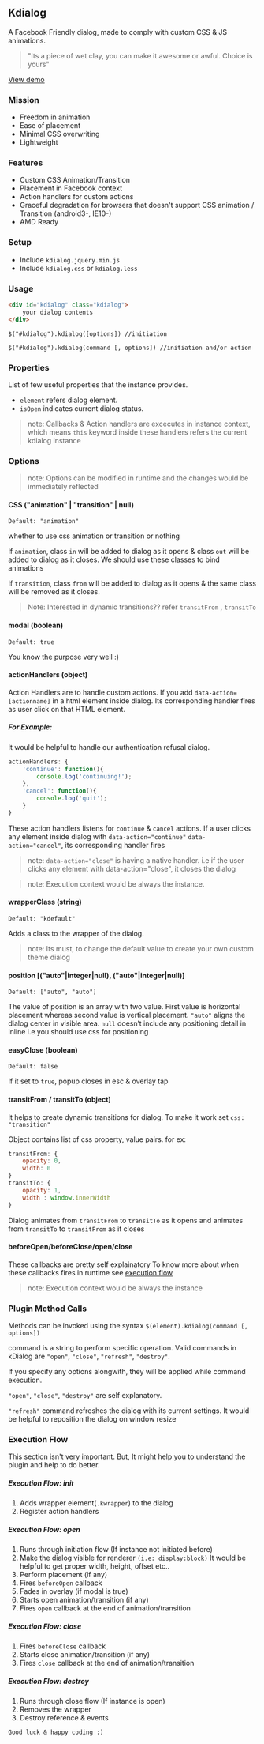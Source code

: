 ## Kdialog

A Facebook Friendly dialog, made to comply with custom CSS & JS animations. 
> "Its a piece of wet clay, you can make it awesome or awful. Choice is yours"

[View demo](http://moorthy-g.github.io/kdialog/)

### Mission
- Freedom in animation
- Ease of placement
- Minimal CSS overwriting
- Lightweight


### Features
- Custom CSS Animation/Transition
- Placement in Facebook context
- Action handlers for custom actions
- Graceful degradation for browsers that doesn't support CSS animation / Transition (android3-, IE10-)
- AMD Ready


### Setup
- Include `kdialog.jquery.min.js`
- Include `kdialog.css` or `kdialog.less`

### Usage

```html
<div id="kdialog" class="kdialog">
    your dialog contents
</div>
```

```
$("#kdialog").kdialog([options]) //initiation
```

```
$("#kdialog").kdialog(command [, options]) //initiation and/or action
```

### Properties

List of few useful properties that the instance provides.

- `element` refers dialog element.
- `isOpen` indicates current dialog status.

> note: Callbacks & Action handlers are excecutes in instance context, 
> which means `this` keyword inside these handlers refers the current kdialog instance


### Options
> note: Options can be modified in runtime and the changes would be immediately reflected

#### CSS ("animation" | "transition" | null)
`Default: "animation"`

whether to use css animation or transition or nothing

If `animation`, class `in` will be added to dialog as it opens & class `out` will be added to dialog as it closes. We should use these classes to bind animations

If `transition`,  class `from` will be added to dialog as it opens & the same class will be removed as it closes.

> Note: Interested in dynamic transitions?? refer `transitFrom` , `transitTo` 


#### modal (boolean)
`Default: true`

You know the purpose very well :)


#### actionHandlers (object)

Action Handlers are to handle custom actions.
If you add `data-action=[actionname]` in a html element inside dialog. Its corresponding handler fires as user click on that HTML element.


##### **For Example:**
It would be helpful to handle our authentication refusal dialog. 

```javascript
actionHandlers: {
    'continue': function(){
        console.log('continuing!');
    },
    'cancel': function(){
        console.log('quit');
    }
}
```
These action handlers listens for `continue` & `cancel` actions. If a user clicks any element inside dialog with `data-action="continue"` `data-action="cancel"`, its corresponding handler fires 

> note: `data-action="close"` is having a native handler. i.e if the user clicks any element with data-action="close", it closes the dialog

> note: Execution context would be always the instance.


#### wrapperClass (string)
`Default: "kdefault"`

Adds a class to the wrapper of the dialog. 
> note: Its must, to change the default value to create your own custom theme dialog


#### position [("auto"|integer|null), ("auto"|integer|null)]
`Default: ["auto", "auto"]`

The value of position is an array with two value. First value is horizontal placement whereas second value is vertical placement. `"auto"` aligns the dialog center in visible area. `null` doesn’t include any positioning detail in inline
i.e you should use css for positioning


#### easyClose (boolean)
`Default: false`

If it set to `true`, popup closes in esc & overlay tap


#### transitFrom / transitTo (object)
It helps to create dynamic transitions for dialog. To make it work set `css: "transition"`

Object contains list of css property, value pairs. for ex:

```javascript
transitFrom: {
    opacity: 0,
    width: 0
}
transitTo: {
    opacity: 1,
	width : window.innerWidth
}
```

Dialog animates from `transitFrom` to `transitTo` as it opens
and animates from `transitTo` to `transitFrom` as it closes


#### beforeOpen/beforeClose/open/close

These callbacks are pretty self explainatory
To know more about when these callbacks fires in runtime see [execution flow](#execution-flow)

> note: Execution context would be always the instance


### Plugin Method Calls

Methods can be invoked using the syntax `$(element).kdialog(command [, options])`

command is a string to perform specific operation. 
Valid commands in kDialog are `"open"`, `"close"`, `"refresh"`, `"destroy"`.

If you specify any options alongwith, they will be applied while command execution.

`"open"`, `"close"`, `"destroy"` are self explanatory.

`"refresh"` command refreshes the dialog with its current settings. 
It would be helpful to reposition the dialog on window resize


### Execution Flow
This section isn't very important. But, It might help you to understand the plugin and help to do better.


##### **Execution Flow: init**
1. Adds wrapper element(`.kwrapper`) to the dialog
2. Register action handlers


##### **Execution Flow: open**
1. Runs through initiation flow (If instance not initiated before)
2. Make the dialog visible for renderer `(i.e: display:block)`
   It would be helpful to get proper width, height, offset etc..
3. Perform placement (if any)
4. Fires `beforeOpen` callback
5. Fades in overlay (if modal is true)
6. Starts open animation/transition (if any)
7. Fires `open` callback at the end of animation/transition


##### **Execution Flow: close**
1. Fires `beforeClose` callback
2. Starts close animation/transition (if any)
3. Fires `close` callback at the end of animation/transition


##### **Execution Flow: destroy**
1. Runs through close flow (If instance is open)
2. Removes the wrapper
3. Destroy reference & events

```
Good luck & happy coding :)
```